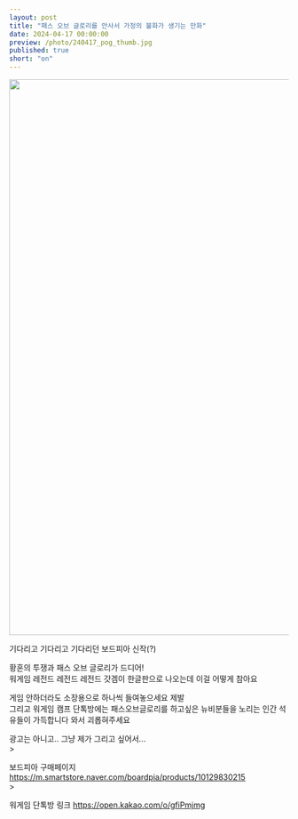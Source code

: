 ```yaml
---
layout: post
title: "패스 오브 글로리를 안사서 가정의 불화가 생기는 만화"
date: 2024-04-17 00:00:00
preview: /photo/240417_pog_thumb.jpg
published: true
short: "on"
---
```


<img src="/photo/240417_pog.jpg" width="1000">

기다리고 기다리고 기다리던 보드피아 신작(?)<br>

황혼의 투쟁과 패스 오브 글로리가 드디어!<br>
워게임 레전드 레전드 레전드 갓겜이 한글판으로 나오는데 이걸 어떻게 참아요<br>

게임 안하더라도 소장용으로 하나씩 들여놓으세요 제발<br>
그리고 워게임 캠프 단톡방에는 패스오브글로리를 하고싶은 뉴비분들을 노리는 인간 석유들이 가득합니다 와서 괴롭혀주세요<br>

광고는 아니고.. 그냥 제가 그리고 싶어서...<br>>

보드피아 구매페이지
https://m.smartstore.naver.com/boardpia/products/10129830215<br>>

워게임 단톡방 링크
https://open.kakao.com/o/gfiPmjmg 








